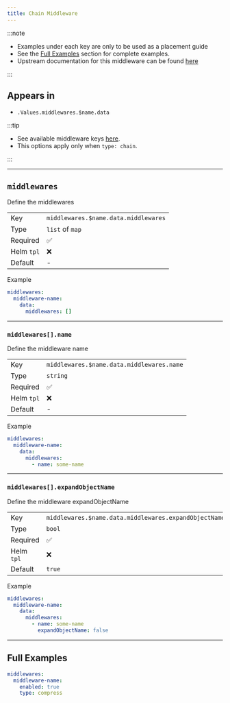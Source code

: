 ```yaml
---
title: Chain Middleware
---
```


:::note

- Examples under each key are only to be used as a placement guide
- See the [Full Examples](/common/middlewares/chain#full-examples) section for complete examples.
- Upstream documentation for this middleware can be found [here](https://doc.traefik.io/traefik/middlewares/http/chain)

:::

## Appears in

- `.Values.middlewares.$name.data`

:::tip

- See available middleware keys [here](/common/middlewares).
- This options apply only when `type: chain`.

:::

---

## `middlewares`

Define the middlewares

|            |                                      |
| ---------- | ------------------------------------ |
| Key        | `middlewares.$name.data.middlewares` |
| Type       | `list` of `map`                      |
| Required   | ✅                                    |
| Helm `tpl` | ❌                                    |
| Default    | -                                    |

Example

```yaml
middlewares:
  middleware-name:
    data:
      middlewares: []
```

---

### `middlewares[].name`

Define the middleware name

|            |                                           |
| ---------- | ----------------------------------------- |
| Key        | `middlewares.$name.data.middlewares.name` |
| Type       | `string`                                  |
| Required   | ✅                                         |
| Helm `tpl` | ❌                                         |
| Default    | -                                         |

Example

```yaml
middlewares:
  middleware-name:
    data:
      middlewares:
        - name: some-name
```

---

### `middlewares[].expandObjectName`

Define the middleware expandObjectName

|            |                                                       |
| ---------- | ----------------------------------------------------- |
| Key        | `middlewares.$name.data.middlewares.expandObjectName` |
| Type       | `bool`                                                |
| Required   | ✅                                                     |
| Helm `tpl` | ❌                                                     |
| Default    | `true`                                                |

Example

```yaml
middlewares:
  middleware-name:
    data:
      middlewares:
        - name: some-name
          expandObjectName: false
```

---

## Full Examples

```yaml
middlewares:
  middleware-name:
    enabled: true
    type: compress
```
